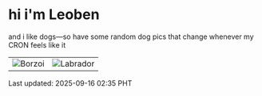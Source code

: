 # hi i'm Leoben

and i like dogs—so have some random dog pics that change whenever my CRON feels like it

|  |  |
|--------|----------|
| ![Borzoi](https://random-dog-vercel.vercel.app/api/random-borzoi?v=1757961313) | ![Labrador](https://random-dog-vercel.vercel.app/api/random-labrador?v=1757961313) |

Last updated: 2025-09-16 02:35 PHT
